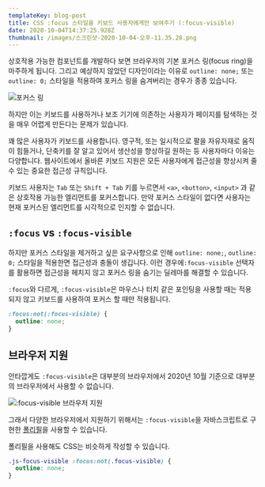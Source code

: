```yaml
---
templateKey: blog-post
title: CSS :focus 스타일을 키보드 사용자에게만 보여주기 (:focus-visible)
date: 2020-10-04T14:37:25.928Z
thumbnail: /images/스크린샷-2020-10-04-오후-11.35.28.png
---
```

상호작용 가능한 컴포넌트를 개발하다 보면 브라우저의 기본 포커스 링(focus ring)을 마주하게 됩니다. 그리고  예상하지 않았던 디자인이라는 이유로 `outline: none;` 또는 `outline: 0;` 스타일을 적용하여 포커스 링을 숨겨버리는 경우가 종종 있습니다.

![포커스 링](/images/스크린샷-2020-10-04-오후-11.35.28.png "포커스 링")

하지만 이는 키보드를 사용하거나 보조 기기에 의존하는 사용자가 페이지를 탐색하는 것을 매우 어렵게 만든다는 문제가 있습니다.

꽤 많은 사용자가 키보드를 사용합니다. 영구적, 또는 일시적으로 팔을 자유자재로 움직이 힘들거나, 단축키를 잘 알고 있어서 생산성을 향상하길 원하는 등 사용자마다 이유는 다양합니다. 웹사이트에서 올바른 키보드 지원은 모든 사용자에게 접근성을 향상시켜 줄 수 있는 중요한 접근성 규칙입니다.

키보드 사용자는 `Tab` 또는 `Shift + Tab` 키를 누르면서 `<a>`, `<button>`, `<input>` 과 같은 상호작용 가능한 엘리먼트를 포커스합니다. 만약 포커스 스타일이 없다면 사용자는 현재 포커스된 엘리먼트를 시각적으로 인지할 수 없습니다.

## `:focus` vs `:focus-visible`

하지만 포커스 스타일을 제거하고 싶은 요구사항으로 인해 `outline: none;`, `outline: 0;` 스타일을 적용한면 접근성과 충돌이 생깁니다. 이런 경우에`:focus-visible` 선택자를 활용하면 접근성을 헤치지 않고 포커스 링을 숨기는 딜레마를 해결할 수 있습니다. 

`:focus`와 다르게, `:focus-visible`은 마우스나 터치 같은 포인팅을 사용할 때는 적용되지 않고 키보드를 사용하여 포커스 할 때만 적용됩니다.

```css
:focus:not(:focus-visible) {
  outline: none;
}
```

## 브라우저 지원

안타깝게도 `:focus-visible`은 대부분의 브라우저에서 2020년 10월 기준으로 대부분의 브라우저에서 사용할 수 없습니다.

![:focus-visible 브라우저 지원](/images/스크린샷-2020-10-04-오후-11.52.17.png ":focus-visible 브라우저 지원")

그래서 다양한 브라우저에서 지원하기 위해서는 `:focus-visible`을 자바스크립트로 구현한 [폴리필](https://github.com/WICG/focus-visible)을 사용할 수 있습니다. 

폴리필을 사용해도 CSS는 비슷하게 작성할 수 있습니다.

```css
.js-focus-visible :focus:not(.focus-visible) {
  outline: none;
}
```